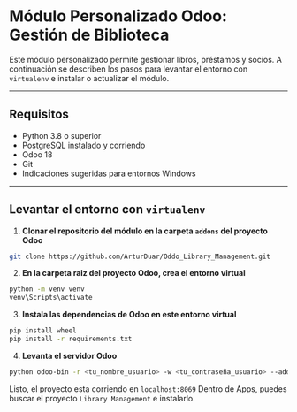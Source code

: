 # Módulo Personalizado Odoo: Gestión de Biblioteca

Este módulo personalizado permite gestionar libros, préstamos y socios. A continuación se describen los pasos para levantar el entorno con `virtualenv` e instalar o actualizar el módulo.

---

## Requisitos

- Python 3.8 o superior
- PostgreSQL instalado y corriendo
- Odoo 18
- Git
- Indicaciones sugeridas para entornos Windows

---

## Levantar el entorno con `virtualenv`

1. **Clonar el repositorio del módulo en la carpeta `addons` del proyecto Odoo**

```bash
git clone https://github.com/ArturDuar/Oddo_Library_Management.git
```

2. **En la carpeta raiz del proyecto Odoo, crea el entorno virtual**

```bash
python -m venv venv
venv\Scripts\activate
```
3. **Instala las dependencias de Odoo en este entorno virtual**

```bash
pip install wheel
pip install -r requirements.txt
```


4. **Levanta el servidor Odoo**

```bash
python odoo-bin -r <tu_nombre_usuario> -w <tu_contraseña_usuario> --addons-path=addons -d <base_de_datos_odoo>
```


Listo, el proyecto esta corriendo en `localhost:8069`
Dentro de Apps, puedes buscar el proyecto `Library Management` e instalarlo.
